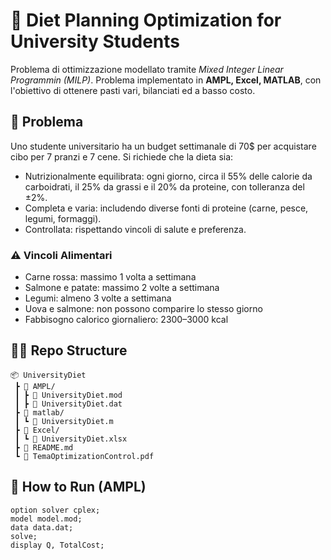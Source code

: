 # 🥗 Diet Planning Optimization for University Students

Problema di ottimizzazione modellato tramite *Mixed Integer Linear Programmin (MILP)*. Problema implementato in **AMPL, Excel, MATLAB**, con l'obiettivo di ottenere pasti vari, bilanciati ed a basso costo. 

## 🧩 Problema

Uno studente universitario ha un budget settimanale di 70$ per acquistare cibo per 7 pranzi e 7 cene. Si richiede che la dieta sia:

- Nutrizionalmente equilibrata: ogni giorno, circa il 55% delle calorie da carboidrati, il 25% da grassi e il 20% da proteine, con tolleranza del ±2%.
- Completa e varia: includendo diverse fonti di proteine (carne, pesce, legumi, formaggi).
- Controllata: rispettando vincoli di salute e preferenza.

### ⚠️ Vincoli Alimentari

- Carne rossa: massimo 1 volta a settimana
- Salmone e patate: massimo 2 volte a settimana
- Legumi: almeno 3 volte a settimana
- Uova e salmone: non possono comparire lo stesso giorno
- Fabbisogno calorico giornaliero: 2300–3000 kcal

## 📁📄 Repo Structure

```
📦 UniversityDiet
 ┣ 📂 AMPL/
 ┃ ┣ 📄 UniversityDiet.mod
 ┃ ┣ 📄 UniversityDiet.dat
 ┣ 📂 matlab/
 ┃ ┗ 📄 UniversityDiet.m
 ┣ 📂 Excel/
 ┃ ┗ 📄 UniversityDiet.xlsx
 ┣ 📄 README.md
 ┗ 📄 TemaOptimizationControl.pdf
```

## 🚀 How to Run (AMPL)

```ampl
option solver cplex;
model model.mod;
data data.dat;
solve;
display Q, TotalCost;
```

